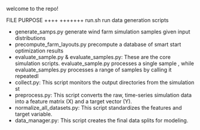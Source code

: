 welcome to the repo!

FILE                         PURPOSE
++++                         +++++++
run.sh                       run data generation scripts

- generate_samps.py            generate wind farm simulation samples given input distributions
- precompute_farm_layouts.py   precompute a database of smart start optimization results
- evaluate_sample.py & evaluate_samples.py: These are the core simulation scripts. evaluate_sample.py processes a single sample , while evaluate_samples.py processes a range of samples by calling it repeatedl
- collect.py: This script monitors the output directories from the simulation st
- preprocess.py: This script converts the raw, time-series simulation data into a feature matrix (X) and a target vector (Y).
- normalize_all_datasets.py: This script standardizes the features and target variable.
- data_manager.py: This script creates the final data splits for modeling. 
